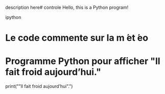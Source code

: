 description here# controle
Hello, this is a Python program!

ipython
# Le code commente sur la m ́et ́eo
# Programme Python pour afficher "Il fait froid aujourd’hui."
print("”Il fait froid aujourd’hui”.")
